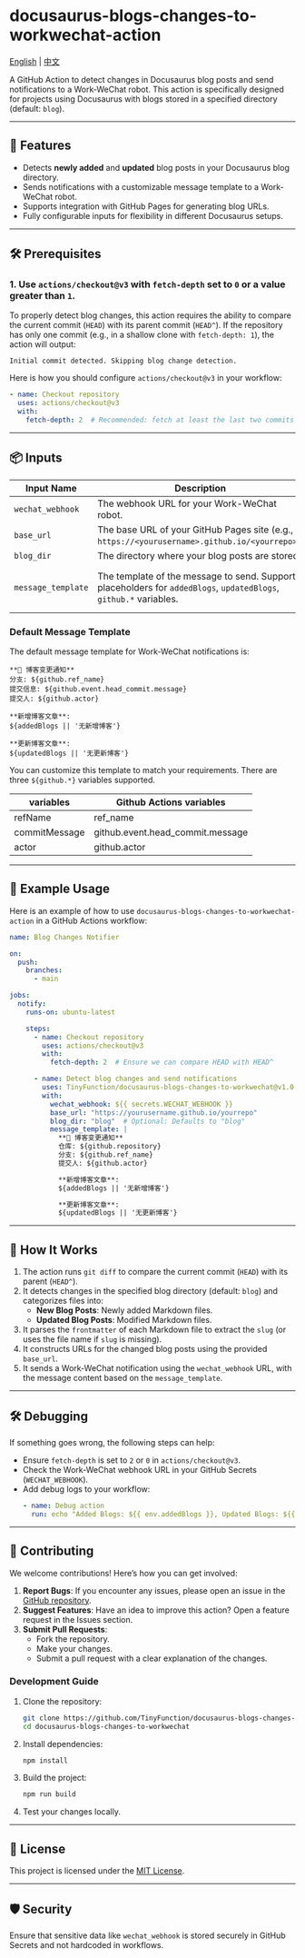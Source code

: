 # docusaurus-blogs-changes-to-workwechat-action

[English](./README.md) | [中文](./README_CN.md)

A GitHub Action to detect changes in Docusaurus blog posts and send notifications to a Work-WeChat robot. This action is specifically designed for projects using Docusaurus with blogs stored in a specified directory (default: `blog`).

---

## 🚀 Features

- Detects **newly added** and **updated** blog posts in your Docusaurus blog directory.
- Sends notifications with a customizable message template to a Work-WeChat robot.
- Supports integration with GitHub Pages for generating blog URLs.
- Fully configurable inputs for flexibility in different Docusaurus setups.

---

## 🛠 Prerequisites

### 1. Use `actions/checkout@v3` with `fetch-depth` set to `0` or a value greater than `1`.

To properly detect blog changes, this action requires the ability to compare the current commit (`HEAD`) with its parent commit (`HEAD^`). If the repository has only one commit (e.g., in a shallow clone with `fetch-depth: 1`), the action will output:

```
Initial commit detected. Skipping blog change detection.
```

Here is how you should configure `actions/checkout@v3` in your workflow:

```yaml
- name: Checkout repository
  uses: actions/checkout@v3
  with:
    fetch-depth: 2  # Recommended: fetch at least the last two commits
```

---

## 📦 Inputs

| **Input Name**     | **Description**                                                                                                    | **Required** | **Default**                     |
| ------------------ | ------------------------------------------------------------------------------------------------------------------ | ------------ | ------------------------------- |
| `wechat_webhook`   | The webhook URL for your Work-WeChat robot.                                                                        | ✅ Yes        | N/A                             |
| `base_url`         | The base URL of your GitHub Pages site (e.g., `https://<yourusername>.github.io/<yourrepo>`).                      | ✅ Yes        | N/A                             |
| `blog_dir`         | The directory where your blog posts are stored.                                                                    | ❌ No         | `blog`                          |
| `message_template` | The template of the message to send. Supports placeholders for `addedBlogs`, `updatedBlogs`, `github.*` variables. | ❌ No         | **See default template below.** |

### **Default Message Template**
The default message template for Work-WeChat notifications is:

```
**📢 博客变更通知**
分支: ${github.ref_name}
提交信息: ${github.event.head_commit.message}
提交人: ${github.actor}

**新增博客文章**:
${addedBlogs || '无新增博客'}

**更新博客文章**:
${updatedBlogs || '无更新博客'}
```

You can customize this template to match your requirements. There are three `${github.*}` variables supported.

| variables     | Github Actions variables         |
| ------------- | -------------------------------- |
| refName       | ref_name                         |
| commitMessage | github.event.head_commit.message |
| actor         | github.actor                     |

---

## 🔧 Example Usage

Here is an example of how to use `docusaurus-blogs-changes-to-workwechat-action` in a GitHub Actions workflow:

```yaml
name: Blog Changes Notifier

on:
  push:
    branches:
      - main

jobs:
  notify:
    runs-on: ubuntu-latest

    steps:
      - name: Checkout repository
        uses: actions/checkout@v3
        with:
          fetch-depth: 2  # Ensure we can compare HEAD with HEAD^

      - name: Detect blog changes and send notifications
        uses: TinyFunction/docusaurus-blogs-changes-to-workwechat@v1.0.0
        with:
          wechat_webhook: ${{ secrets.WECHAT_WEBHOOK }}
          base_url: "https://yourusername.github.io/yourrepo"
          blog_dir: "blog"  # Optional: Defaults to "blog"
          message_template: |
            **📢 博客变更通知**
            仓库: ${github.repository}
            分支: ${github.ref_name}
            提交人: ${github.actor}

            **新增博客文章**:
            ${addedBlogs || '无新增博客'}

            **更新博客文章**:
            ${updatedBlogs || '无更新博客'}
```

---

## 🧩 How It Works

1. The action runs `git diff` to compare the current commit (`HEAD`) with its parent (`HEAD^`).
2. It detects changes in the specified blog directory (default: `blog`) and categorizes files into:
   - **New Blog Posts**: Newly added Markdown files.
   - **Updated Blog Posts**: Modified Markdown files.
3. It parses the `frontmatter` of each Markdown file to extract the `slug` (or uses the file name if `slug` is missing).
4. It constructs URLs for the changed blog posts using the provided `base_url`.
5. It sends a Work-WeChat notification using the `wechat_webhook` URL, with the message content based on the `message_template`.

---

## 🛠 Debugging

If something goes wrong, the following steps can help:
- Ensure `fetch-depth` is set to `2` or `0` in `actions/checkout@v3`.
- Check the Work-WeChat webhook URL in your GitHub Secrets (`WECHAT_WEBHOOK`).
- Add debug logs to your workflow:
  ```yaml
  - name: Debug action
    run: echo "Added Blogs: ${{ env.addedBlogs }}, Updated Blogs: ${{ env.updatedBlogs }}"
  ```

---

## 🤝 Contributing

We welcome contributions! Here’s how you can get involved:

1. **Report Bugs**: If you encounter any issues, please open an issue in the [GitHub repository](https://github.com/TinyFunction/docusaurus-blogs-changes-to-workwechat/issues).
2. **Suggest Features**: Have an idea to improve this action? Open a feature request in the Issues section.
3. **Submit Pull Requests**:
   - Fork the repository.
   - Make your changes.
   - Submit a pull request with a clear explanation of the changes.

### Development Guide

1. Clone the repository:
   ```bash
   git clone https://github.com/TinyFunction/docusaurus-blogs-changes-to-workwechat.git
   cd docusaurus-blogs-changes-to-workwechat
   ```

2. Install dependencies:
   ```bash
   npm install
   ```

3. Build the project:
   ```bash
   npm run build
   ```

4. Test your changes locally.

---

## 📝 License

This project is licensed under the [MIT License](https://opensource.org/licenses/MIT).

---

## 🛡 Security

Ensure that sensitive data like `wechat_webhook` is stored securely in GitHub Secrets and not hardcoded in workflows.
